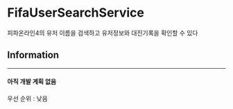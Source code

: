# FifaUserSearchService

피파온라인4의 유저 이름을 검색하고 유저정보와 대진기록을 확인할 수 있다

## Information
---
#### 아직 개발 계획 없음  

우선 순위 : 낮음
